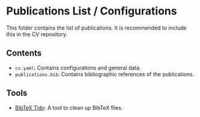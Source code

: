 # Publications List / Configurations

This folder contains the list of publications. It is recommended to include this in the CV repository.

## Contents

- `cv.yaml`: Contains configurations and general data.
- `publications.bib`: Contains bibliographic references of the publications.

## Tools

- [BibTeX Tidy](https://flamingtempura.github.io/bibtex-tidy/): A tool to clean up BibTeX files.
